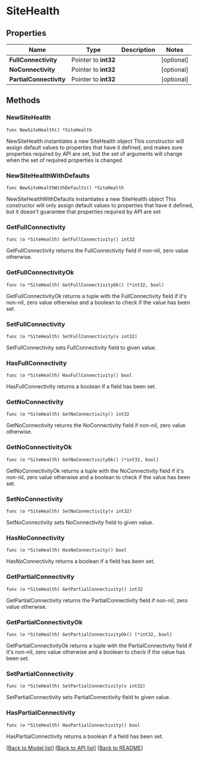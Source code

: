 # SiteHealth

## Properties

Name | Type | Description | Notes
------------ | ------------- | ------------- | -------------
**FullConnectivity** | Pointer to **int32** |  | [optional] 
**NoConnectivity** | Pointer to **int32** |  | [optional] 
**PartialConnectivity** | Pointer to **int32** |  | [optional] 

## Methods

### NewSiteHealth

`func NewSiteHealth() *SiteHealth`

NewSiteHealth instantiates a new SiteHealth object
This constructor will assign default values to properties that have it defined,
and makes sure properties required by API are set, but the set of arguments
will change when the set of required properties is changed

### NewSiteHealthWithDefaults

`func NewSiteHealthWithDefaults() *SiteHealth`

NewSiteHealthWithDefaults instantiates a new SiteHealth object
This constructor will only assign default values to properties that have it defined,
but it doesn't guarantee that properties required by API are set

### GetFullConnectivity

`func (o *SiteHealth) GetFullConnectivity() int32`

GetFullConnectivity returns the FullConnectivity field if non-nil, zero value otherwise.

### GetFullConnectivityOk

`func (o *SiteHealth) GetFullConnectivityOk() (*int32, bool)`

GetFullConnectivityOk returns a tuple with the FullConnectivity field if it's non-nil, zero value otherwise
and a boolean to check if the value has been set.

### SetFullConnectivity

`func (o *SiteHealth) SetFullConnectivity(v int32)`

SetFullConnectivity sets FullConnectivity field to given value.

### HasFullConnectivity

`func (o *SiteHealth) HasFullConnectivity() bool`

HasFullConnectivity returns a boolean if a field has been set.

### GetNoConnectivity

`func (o *SiteHealth) GetNoConnectivity() int32`

GetNoConnectivity returns the NoConnectivity field if non-nil, zero value otherwise.

### GetNoConnectivityOk

`func (o *SiteHealth) GetNoConnectivityOk() (*int32, bool)`

GetNoConnectivityOk returns a tuple with the NoConnectivity field if it's non-nil, zero value otherwise
and a boolean to check if the value has been set.

### SetNoConnectivity

`func (o *SiteHealth) SetNoConnectivity(v int32)`

SetNoConnectivity sets NoConnectivity field to given value.

### HasNoConnectivity

`func (o *SiteHealth) HasNoConnectivity() bool`

HasNoConnectivity returns a boolean if a field has been set.

### GetPartialConnectivity

`func (o *SiteHealth) GetPartialConnectivity() int32`

GetPartialConnectivity returns the PartialConnectivity field if non-nil, zero value otherwise.

### GetPartialConnectivityOk

`func (o *SiteHealth) GetPartialConnectivityOk() (*int32, bool)`

GetPartialConnectivityOk returns a tuple with the PartialConnectivity field if it's non-nil, zero value otherwise
and a boolean to check if the value has been set.

### SetPartialConnectivity

`func (o *SiteHealth) SetPartialConnectivity(v int32)`

SetPartialConnectivity sets PartialConnectivity field to given value.

### HasPartialConnectivity

`func (o *SiteHealth) HasPartialConnectivity() bool`

HasPartialConnectivity returns a boolean if a field has been set.


[[Back to Model list]](../README.md#documentation-for-models) [[Back to API list]](../README.md#documentation-for-api-endpoints) [[Back to README]](../README.md)


